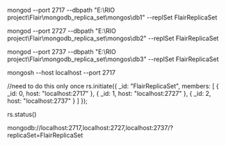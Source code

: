 mongod --port 2717 --dbpath "E:\RIO project\Flair\mongodb_replica_set\mongos\db1" --replSet FlairReplicaSet

mongod --port 2727 --dbpath "E:\RIO project\Flair\mongodb_replica_set\mongos\db2" --replSet FlairReplicaSet

mongod --port 2737 --dbpath "E:\RIO project\Flair\mongodb_replica_set\mongos\db3" --replSet FlairReplicaSet

mongosh --host localhost --port 2717

//need to do this only once
rs.initiate({
  _id: "FlairReplicaSet",
  members: [
    { _id: 0, host: "localhost:2717" },
    { _id: 1, host: "localhost:2727" },
    { _id: 2, host: "localhost:2737" }
  ]
});

rs.status()


mongodb://localhost:2717,localhost:2727,localhost:2737/?replicaSet=FlairReplicaSet






